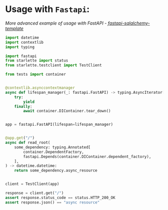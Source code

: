 # Usage with `Fastapi`:

*More advanced example of usage with FastAPI - [fastapi-sqlalchemy-template](https://github.com/modern-python/fastapi-sqlalchemy-template)*


```python
import datetime
import contextlib
import typing

import fastapi
from starlette import status
from starlette.testclient import TestClient

from tests import container


@contextlib.asynccontextmanager
async def lifespan_manager(_: fastapi.FastAPI) -> typing.AsyncIterator[None]:
    try:
        yield
    finally:
        await container.DIContainer.tear_down()


app = fastapi.FastAPI(lifespan=lifespan_manager)


@app.get("/")
async def read_root(
    some_dependency: typing.Annotated[
        container.DependentFactory,
        fastapi.Depends(container.DIContainer.dependent_factory),
    ],
) -> datetime.datetime:
    return some_dependency.async_resource


client = TestClient(app)

response = client.get("/")
assert response.status_code == status.HTTP_200_OK
assert response.json() == "async resource"

```
